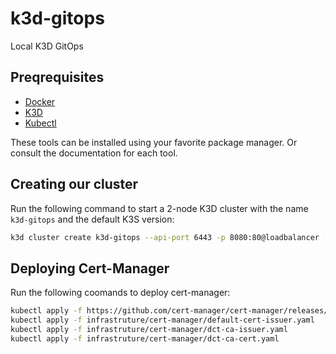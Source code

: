 # k3d-gitops

Local K3D GitOps

## Preqrequisites

- [Docker](https://www.docker.com/)
- [K3D](https://k3d.io/)
- [Kubectl](https://kubernetes.io/docs/tasks/tools/install-kubectl/)

These tools can be installed using your favorite package manager. Or consult the documentation for each tool.

## Creating our cluster

Run the following command to start a 2-node K3D cluster with the name `k3d-gitops` and the default K3S version:

```bash
k3d cluster create k3d-gitops --api-port 6443 -p 8080:80@loadbalancer -p 8443:443 --agents 2
```

## Deploying Cert-Manager

Run the following coomands to deploy cert-manager:

```bash
kubectl apply -f https://github.com/cert-manager/cert-manager/releases/download/v1.14.4/cert-manager.yaml
kubectl apply -f infrastruture/cert-manager/default-cert-issuer.yaml
kubectl apply -f infrastruture/cert-manager/dct-ca-issuer.yaml
kubectl apply -f infrastruture/cert-manager/dct-ca-cert.yaml
```
